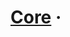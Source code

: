 # [Core][homepage] · <!-- readme.badges.start --><!-- readme.badges.end -->

[homepage]: https://cat-org.github.io/core/
